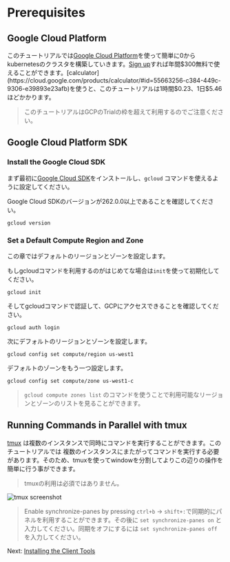 # Prerequisites

## Google Cloud Platform

このチュートリアルでは[Google Cloud Platform](https://cloud.google.com/)を使って簡単に0からkubernetesのクラスタを構築していきます。[Sign up](https://cloud.google.com/free/)すれば年間$300無料で使えることができます。[calculator](https://cloud.google.com/products/calculator/#id=55663256-c384-449c-9306-e39893e23afb)を使うと、このチュートリアルは1時間$0.23、1日$5.46ほどかかります。

> このチュートリアルはGCPのTrialの枠を超えて利用するのでご注意ください。

## Google Cloud Platform SDK

### Install the Google Cloud SDK

まず最初に[Google Cloud SDK](https://cloud.google.com/sdk/)をインストールし、`gcloud` コマンドを使えるように設定してください。

Google Cloud SDKのバージョンが262.0.0以上であることを確認してください。

```
gcloud version
```

### Set a Default Compute Region and Zone

この章ではデフォルトのリージョンとゾーンを設定します。

もしgcloudコマンドを利用するのがはじめてな場合は`init`を使って初期化してください。

```
gcloud init
```

そしてgcloudコマンドで認証して、GCPにアクセスできることを確認してください。

```
gcloud auth login
```

次にデフォルトのリージョンとゾーンを設定します。

```
gcloud config set compute/region us-west1
```

デフォルトのゾーンをもう一つ設定します。

```
gcloud config set compute/zone us-west1-c
```

> `gcloud compute zones list` のコマンドを使うことで利用可能なリージョンとゾーンのリストを見ることができます。

## Running Commands in Parallel with tmux

[tmux](https://github.com/tmux/tmux/wiki) は複数のインスタンスで同時にコマンドを実行することができます。このチュートリアルでは
複数のインスタンスにまたがってコマンドを実行する必要があります。そのため、tmuxを使ってwindowを分割してよりこの辺りの操作を簡単に行う事ができます。

> tmuxの利用は必須ではありません。

![tmux screenshot](images/tmux-screenshot.png)

> Enable synchronize-panes by pressing `ctrl+b` -> `shift+:`で同期的にパネルを利用することができます。その後に `set synchronize-panes on` と入力してください。同期をオフにするには `set synchronize-panes off` を入力してください。

Next: [Installing the Client Tools](02-client-tools.md)
